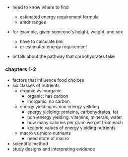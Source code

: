 - need to know where to find 
  - estimated energy requirement formula
  - amdr ranges

- for example, given someone's height, weight, and sex
  - have to calculate bmi 
  - or estimated energy requirement
  
- or talk about the pathway that carbohydrates take


### chapters 1-2
- factors that influence food choices
- six classes of nutrients
  - organic vs inorganic
    - organic: has carbon
	- inorganic: no carbon 
  - energy yielding vs non energy yeilding
    - energy yielding: proteins, carbohydrates, fat
	- non-energy yielding: vitamins, minerals, water
	- how many calories per gram we get from each
    - kcalorie values of energy yielding nutrients
  - macro vs micro nutrients
    - need more of macro 
- scientific method
- study designs and interpreting evidence

